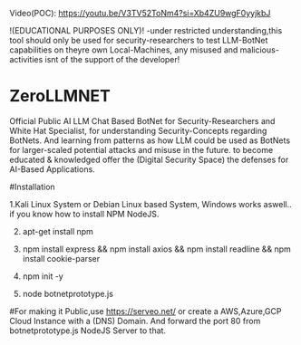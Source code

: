 Video(POC): https://youtu.be/V3TV52ToNm4?si=Xb4ZU9wgF0yyjkbJ

!(EDUCATIONAL PURPOSES ONLY)!
-under restricted understanding,this tool should only be used for security-researchers to test LLM-BotNet capabilities on theyre own Local-Machines, any misused and malicious-activities isnt of the support of the developer!

# ZeroLLMNET
Official Public AI LLM Chat Based BotNet for Security-Researchers and White Hat Specialist, for understanding Security-Concepts regarding BotNets. And learning from patterns as how LLM could be used as BotNets for larger-scaled potential attacks and misuse in the future. to become educated & knowledged offer the (Digital Security Space) the defenses for AI-Based Applications.

#Installation

1.Kali Linux System or Debian Linux based System, Windows works aswell.. if you know how to install NPM NodeJS.

2. apt-get install npm
 
3. npm install express && npm install axios && npm install readline && npm install cookie-parser
  
4. npm init -y
 
5. node botnetprototype.js

#For making it Public,use https://serveo.net/ or create a AWS,Azure,GCP Cloud Instance with a (DNS) Domain. And forward the port 80 from botnetprototype.js NodeJS Server to that.
